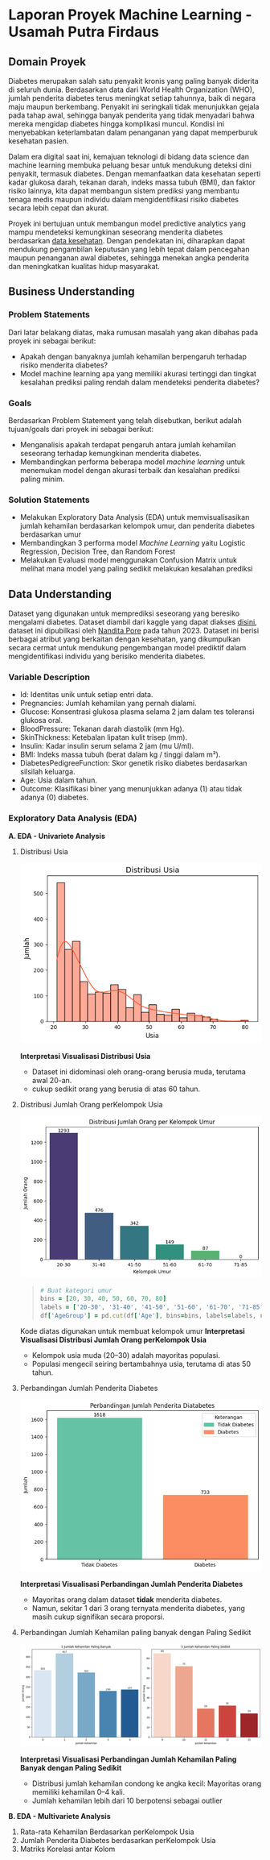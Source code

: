 # **Laporan Proyek Machine Learning - Usamah Putra Firdaus**

## **Domain Proyek**

Diabetes merupakan salah satu penyakit kronis yang paling banyak diderita di seluruh dunia. Berdasarkan data dari World Health Organization (WHO), jumlah penderita diabetes terus meningkat setiap tahunnya, baik di negara maju maupun berkembang. Penyakit ini seringkali tidak menunjukkan gejala pada tahap awal, sehingga banyak penderita yang tidak menyadari bahwa mereka mengidap diabetes hingga komplikasi muncul. Kondisi ini menyebabkan keterlambatan dalam penanganan yang dapat memperburuk kesehatan pasien.

Dalam era digital saat ini, kemajuan teknologi di bidang data science dan machine learning membuka peluang besar untuk mendukung deteksi dini penyakit, termasuk diabetes. Dengan memanfaatkan data kesehatan seperti kadar glukosa darah, tekanan darah, indeks massa tubuh (BMI), dan faktor risiko lainnya, kita dapat membangun sistem prediksi yang membantu tenaga medis maupun individu dalam mengidentifikasi risiko diabetes secara lebih cepat dan akurat.

Proyek ini bertujuan untuk membangun model predictive analytics yang mampu mendeteksi kemungkinan seseorang menderita diabetes berdasarkan [data kesehatan](https://www.kaggle.com/datasets/nanditapore/healthcare-diabetes). Dengan pendekatan ini, diharapkan dapat mendukung pengambilan keputusan yang lebih tepat dalam pencegahan maupun penanganan awal diabetes, sehingga menekan angka penderita dan meningkatkan kualitas hidup masyarakat.

## Business Understanding
### Problem Statements
Dari latar belakang diatas, maka rumusan masalah yang akan dibahas pada proyek ini sebagai berikut:
- Apakah dengan banyaknya jumlah kehamilan berpengaruh terhadap risiko menderita diabetes?
- Model machine learning apa yang memiliki akurasi tertinggi dan tingkat kesalahan prediksi paling rendah dalam mendeteksi penderita diabetes?

### Goals
Berdasarkan Problem Statement yang telah disebutkan, berikut adalah tujuan/goals dari proyek ini sebagai berikut:
- Menganalisis apakah terdapat pengaruh antara jumlah kehamilan seseorang terhadap kemungkinan menderita diabetes.
- Membandingkan performa beberapa model *machine learning* untuk menemukan model dengan akurasi terbaik dan kesalahan prediksi paling minim.

### Solution Statements
- Melakukan Exploratory Data Analysis (EDA) untuk memvisualisasikan jumlah kehamilan berdasarkan kelompok umur, dan penderita diabetes berdasarkan umur
- Membandingkan 3 performa model *Machine Learning* yaitu Logistic Regression, Decision Tree, dan Random Forest
- Melakukan Evaluasi model menggunakan Confusion Matrix untuk melihat mana model yang paling sedikit melakukan kesalahan prediksi

## **Data Understanding**
Dataset yang digunakan untuk memprediksi seseorang yang beresiko mengalami diabetes. Dataset diambil dari kaggle yang dapat diakses [disini](https://www.kaggle.com/datasets/nanditapore/healthcare-diabetes), dataset ini dipubilkasi oleh [Nandita Pore](https://www.kaggle.com/nanditapore) pada tahun 2023. Dataset ini berisi berbagai atribut yang berkaitan dengan kesehatan, yang dikumpulkan secara cermat untuk mendukung pengembangan model prediktif dalam mengidentifikasi individu yang berisiko menderita diabetes.

### Variable Description
- Id: Identitas unik untuk setiap entri data.
- Pregnancies: Jumlah kehamilan yang pernah dialami.
- Glucose: Konsentrasi glukosa plasma selama 2 jam dalam tes toleransi glukosa oral.
- BloodPressure: Tekanan darah diastolik (mm Hg).
- SkinThickness: Ketebalan lipatan kulit trisep (mm).
- Insulin: Kadar insulin serum selama 2 jam (mu U/ml).
- BMI: Indeks massa tubuh (berat dalam kg / tinggi dalam m²).
- DiabetesPedigreeFunction: Skor genetik risiko diabetes berdasarkan silsilah keluarga.
- Age: Usia dalam tahun.
- Outcome: Klasifikasi biner yang menunjukkan adanya (1) atau tidak adanya (0) diabetes.

### Exploratory Data Analysis (EDA)
**A. EDA - Univariete Analysis**
1. Distribusi Usia

   ![alt text](https://github.com/UsamahPutraFirdaus/Submission_MLTerapan/blob/main/Submission_1_PredictiveAnalytics/img/distribusi%20usia.png?raw=true)
   
   **Interpretasi Visualisasi Distribusi Usia**
   - Dataset ini didominasi oleh orang-orang berusia muda, terutama awal 20-an.
   - cukup sedikit orang yang berusia di atas 60 tahun.

2. Distribusi Jumlah Orang perKelompok Usia

      ![alt text](https://github.com/UsamahPutraFirdaus/Submission_MLTerapan/blob/main/Submission_1_PredictiveAnalytics/img/distribusi%20jumlah%20orang%20per%20kelompok.png?raw=true)

   >```Ruby
   ># Buat kategori umur
   >bins = [20, 30, 40, 50, 60, 70, 80]
   >labels = ['20-30', '31-40', '41-50', '51-60', '61-70', '71-85']
   >df['AgeGroup'] = pd.cut(df['Age'], bins=bins, labels=labels, right=True)
   >```
   Kode diatas digunakan untuk membuat kelompok umur
   **Interpretasi Visualisasi Distribusi Jumlah Orang perKelompok Usia**
   - Kelompok usia muda (20–30) adalah mayoritas populasi.
   - Populasi mengecil seiring bertambahnya usia, terutama di atas 50 tahun.
     
4. Perbandingan Jumlah Penderita Diabetes

   ![alt text](https://github.com/UsamahPutraFirdaus/Submission_MLTerapan/blob/main/Submission_1_PredictiveAnalytics/img/perbandingan%20penderita%20diabetes.png?raw=true)

   **Interpretasi Visualisasi Perbandingan Jumlah Penderita Diabetes**
   - Mayoritas orang dalam dataset **tidak** menderita diabetes.
   - Namun, sekitar 1 dari 3 orang ternyata menderita diabetes, yang masih cukup signifikan secara proporsi.
   
5. Perbandingan Jumlah Kehamilan paling banyak dengan Paling Sedikit

   ![alt text](https://github.com/UsamahPutraFirdaus/Submission_MLTerapan/blob/main/Submission_1_PredictiveAnalytics/img/distribusi%20kehamilan%20berdasarkan%20kelompok%20usia.png?raw=true)

   **Interpretasi Visualisasi Perbandingan Jumlah Kehamilan Paling Banyak dengan Paling Sedikit**
   - Distribusi jumlah kehamilan condong ke angka kecil: Mayoritas orang memiliki kehamilan 0–4 kali.
   - Jumlah kehamilan lebih dari 10 berpotensi sebagai outlier
   
**B. EDA - Multivariete Analysis**
1. Rata-rata Kehamilan Berdasarkan perKelompok Usia
2. Jumlah Penderita Diabetes berdasarkan perKelompok Usia
3. Matriks Korelasi antar Kolom
